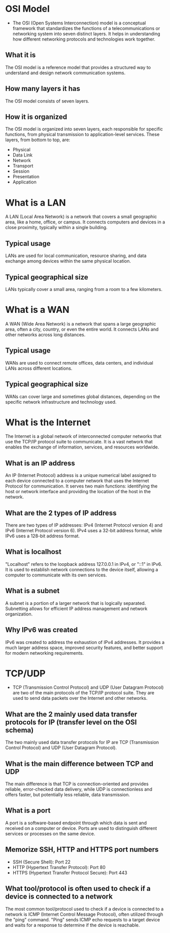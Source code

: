 # OSI Model

- The OSI (Open Systems Interconnection) model is a conceptual framework that standardizes the functions of a telecommunications or networking system into seven distinct layers. It helps in understanding how different networking protocols and technologies work together.

## What it is

The OSI model is a reference model that provides a structured way to understand and design network communication systems.

## How many layers it has

The OSI model consists of seven layers.

## How it is organized

The OSI model is organized into seven layers, each responsible for specific functions, from physical transmission to application-level services. These layers, from bottom to top, are:

- Physical
- Data Link
- Network
- Transport
- Session
- Presentation
- Application

# What is a LAN

A LAN (Local Area Network) is a network that covers a small geographic area, like a home, office, or campus. It connects computers and devices in a close proximity, typically within a single building.

## Typical usage

LANs are used for local communication, resource sharing, and data exchange among devices within the same physical location.

## Typical geographical size

LANs typically cover a small area, ranging from a room to a few kilometers.

# What is a WAN

A WAN (Wide Area Network) is a network that spans a large geographic area, often a city, country, or even the entire world. It connects LANs and other networks across long distances.

## Typical usage

WANs are used to connect remote offices, data centers, and individual LANs across different locations.

## Typical geographical size

WANs can cover large and sometimes global distances, depending on the specific network infrastructure and technology used.

# What is the Internet

The Internet is a global network of interconnected computer networks that use the TCP/IP protocol suite to communicate. It is a vast network that enables the exchange of information, services, and resources worldwide.

## What is an IP address

An IP (Internet Protocol) address is a unique numerical label assigned to each device connected to a computer network that uses the Internet Protocol for communication. It serves two main functions: identifying the host or network interface and providing the location of the host in the network.

## What are the 2 types of IP address

There are two types of IP addresses: IPv4 (Internet Protocol version 4) and IPv6 (Internet Protocol version 6). IPv4 uses a 32-bit address format, while IPv6 uses a 128-bit address format.

## What is localhost

"Localhost" refers to the loopback address 127.0.0.1 in IPv4, or "::1" in IPv6. It is used to establish network connections to the device itself, allowing a computer to communicate with its own services.

## What is a subnet

A subnet is a portion of a larger network that is logically separated. Subnetting allows for efficient IP address management and network organization.

## Why IPv6 was created

IPv6 was created to address the exhaustion of IPv4 addresses. It provides a much larger address space, improved security features, and better support for modern networking requirements.

# TCP/UDP

- TCP (Transmission Control Protocol) and UDP (User Datagram Protocol) are two of the main protocols of the TCP/IP protocol suite. They are used to send data packets over the Internet and other networks.

## What are the 2 mainly used data transfer protocols for IP (transfer level on the OSI schema)

The two mainly used data transfer protocols for IP are TCP (Transmission Control Protocol) and UDP (User Datagram Protocol).

## What is the main difference between TCP and UDP

The main difference is that TCP is connection-oriented and provides reliable, error-checked data delivery, while UDP is connectionless and offers faster, but potentially less reliable, data transmission.

## What is a port

A port is a software-based endpoint through which data is sent and received on a computer or device. Ports are used to distinguish different services or processes on the same device.

## Memorize SSH, HTTP and HTTPS port numbers

- SSH (Secure Shell): Port 22
- HTTP (Hypertext Transfer Protocol): Port 80
- HTTPS (Hypertext Transfer Protocol Secure): Port 443

## What tool/protocol is often used to check if a device is connected to a network

The most common tool/protocol used to check if a device is connected to a network is ICMP (Internet Control Message Protocol), often utilized through the "ping" command. "Ping" sends ICMP echo requests to a target device and waits for a response to determine if the device is reachable.
